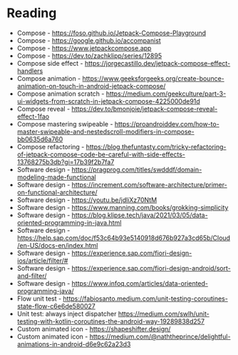 # Reading

- Compose - https://foso.github.io/Jetpack-Compose-Playground
- Compose - https://google.github.io/accompanist
- Compose - https://www.jetpackcompose.app
- Compose - https://dev.to/zachklipp/series/12895
- Compose side effect - https://jorgecastillo.dev/jetpack-compose-effect-handlers
- Compose animation - https://www.geeksforgeeks.org/create-bounce-animation-on-touch-in-android-jetpack-compose/
- Compose animation scratch - https://medium.com/geekculture/part-3-ui-widgets-from-scratch-in-jetpack-compose-4225000de91d
- Compose reveal - https://dev.to/bmonjoie/jetpack-compose-reveal-effect-1fao
- Compose mastering swipeable - https://proandroiddev.com/how-to-master-swipeable-and-nestedscroll-modifiers-in-compose-bb0635d6a760
- Compose refactoring - https://blog.thefuntasty.com/tricky-refactoring-of-jetpack-compose-code-be-careful-with-side-effects-13768275b3db?gi=17b39f2b7fa7
- Software design - https://pragprog.com/titles/swdddf/domain-modeling-made-functional
- Software design - https://increment.com/software-architecture/primer-on-functional-architecture/
- Software design - https://youtu.be/jdliXz70NtM
- Software design - https://www.manning.com/books/grokking-simplicity
- Software design - https://blog.klipse.tech/java/2021/03/05/data-oriented-programming-in-java.html
- Software design - https://help.sap.com/doc/f53c64b93e5140918d676b927a3cd65b/Cloud/en-US/docs-en/index.html
- Software design - https://experience.sap.com/fiori-design-ios/article/filter/#
- Software design - https://experience.sap.com/fiori-design-android/sort-and-filter/
- Software design - https://www.infoq.com/articles/data-oriented-programming-java/
- Flow unit test - https://fabiosanto.medium.com/unit-testing-coroutines-state-flow-c6e6de580027
- Unit test: always inject dispatcher https://medium.com/swlh/unit-testing-with-kotlin-coroutines-the-android-way-19289838d257
- Custom animated icon - https://shapeshifter.design/
- Custom animated icon - https://medium.com/@naththeprince/delightful-animations-in-android-d6e9c62a23d3
